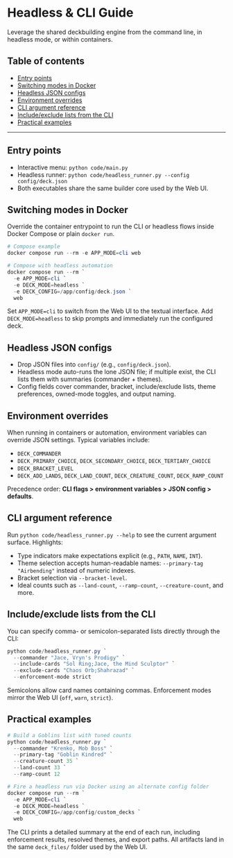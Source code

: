 # Headless & CLI Guide

Leverage the shared deckbuilding engine from the command line, in headless mode, or within containers.

## Table of contents
- [Entry points](#entry-points)
- [Switching modes in Docker](#switching-modes-in-docker)
- [Headless JSON configs](#headless-json-configs)
- [Environment overrides](#environment-overrides)
- [CLI argument reference](#cli-argument-reference)
- [Include/exclude lists from the CLI](#includeexclude-lists-from-the-cli)
- [Practical examples](#practical-examples)

---

## Entry points
- Interactive menu: `python code/main.py`
- Headless runner: `python code/headless_runner.py --config config/deck.json`
- Both executables share the same builder core used by the Web UI.

## Switching modes in Docker
Override the container entrypoint to run the CLI or headless flows inside Docker Compose or plain `docker run`.

```powershell
# Compose example
docker compose run --rm -e APP_MODE=cli web

# Compose with headless automation
docker compose run --rm `
  -e APP_MODE=cli `
  -e DECK_MODE=headless `
  -e DECK_CONFIG=/app/config/deck.json `
  web
```

Set `APP_MODE=cli` to switch from the Web UI to the textual interface. Add `DECK_MODE=headless` to skip prompts and immediately run the configured deck.

## Headless JSON configs
- Drop JSON files into `config/` (e.g., `config/deck.json`).
- Headless mode auto-runs the lone JSON file; if multiple exist, the CLI lists them with summaries (commander + themes).
- Config fields cover commander, bracket, include/exclude lists, theme preferences, owned-mode toggles, and output naming.

## Environment overrides
When running in containers or automation, environment variables can override JSON settings. Typical variables include:
- `DECK_COMMANDER`
- `DECK_PRIMARY_CHOICE`, `DECK_SECONDARY_CHOICE`, `DECK_TERTIARY_CHOICE`
- `DECK_BRACKET_LEVEL`
- `DECK_ADD_LANDS`, `DECK_LAND_COUNT`, `DECK_CREATURE_COUNT`, `DECK_RAMP_COUNT`

Precedence order: **CLI flags > environment variables > JSON config > defaults**.

## CLI argument reference
Run `python code/headless_runner.py --help` to see the current argument surface. Highlights:

- Type indicators make expectations explicit (e.g., `PATH`, `NAME`, `INT`).
- Theme selection accepts human-readable names: `--primary-tag "Airbending"` instead of numeric indexes.
- Bracket selection via `--bracket-level`.
- Ideal counts such as `--land-count`, `--ramp-count`, `--creature-count`, and more.

## Include/exclude lists from the CLI
You can specify comma- or semicolon-separated lists directly through the CLI:

```powershell
python code/headless_runner.py `
  --commander "Jace, Vryn's Prodigy" `
  --include-cards "Sol Ring;Jace, the Mind Sculptor" `
  --exclude-cards "Chaos Orb;Shahrazad" `
  --enforcement-mode strict
```

Semicolons allow card names containing commas. Enforcement modes mirror the Web UI (`off`, `warn`, `strict`).

## Practical examples
```powershell
# Build a Goblins list with tuned counts
python code/headless_runner.py `
  --commander "Krenko, Mob Boss" `
  --primary-tag "Goblin Kindred" `
  --creature-count 35 `
  --land-count 33 `
  --ramp-count 12

# Fire a headless run via Docker using an alternate config folder
docker compose run --rm `
  -e APP_MODE=cli `
  -e DECK_MODE=headless `
  -e DECK_CONFIG=/app/config/custom_decks `
  web
```

The CLI prints a detailed summary at the end of each run, including enforcement results, resolved themes, and export paths. All artifacts land in the same `deck_files/` folder used by the Web UI.
